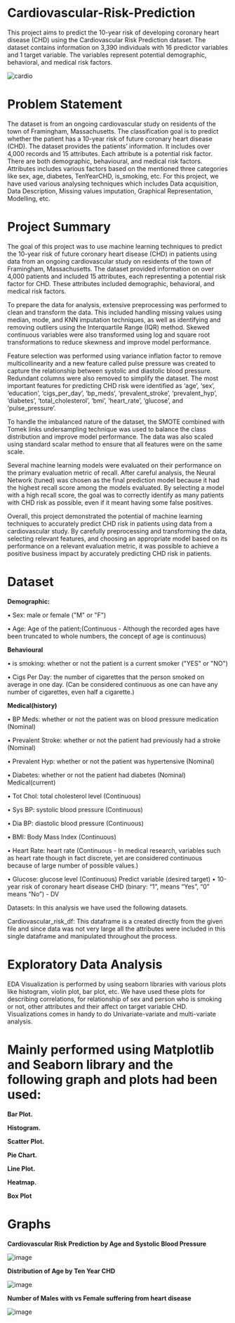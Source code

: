 # Cardiovascular-Risk-Prediction

This project aims to predict the 10-year risk of developing coronary heart disease (CHD) using the Cardiovascular Risk Prediction dataset. The dataset contains information on 3,390 individuals with 16 predictor variables and 1 target variable. The variables represent potential demographic, behavioral, and medical risk factors.

![cardio](https://github.com/Shivam-Pandey2/Cardiovascular-Risk-Prediction/assets/119883273/23ba5da4-28e0-4727-95b5-86dcf1de621b)

# Problem Statement
The dataset is from an ongoing cardiovascular study on residents of the town of Framingham, Massachusetts. The classification goal is to predict whether the patient has a 10-year risk of future coronary heart disease (CHD). The dataset provides the patients’ information. It includes over 4,000 records and 15 attributes. Each attribute is a potential risk factor. There are both demographic, behavioural, and medical risk factors. Attributes includes various factors based on the mentioned three categories like sex, age, diabetes, TenYearCHD, is_smoking, etc. For this project, we have used various analysing techniques which includes Data acquisition, Data Description, Missing values imputation, Graphical Representation, Modelling, etc.

# Project Summary
The goal of this project was to use machine learning techniques to predict the 10-year risk of future coronary heart disease (CHD) in patients using data from an ongoing cardiovascular study on residents of the town of Framingham, Massachusetts. The dataset provided information on over 4,000 patients and included 15 attributes, each representing a potential risk factor for CHD. These attributes included demographic, behavioral, and medical risk factors.

To prepare the data for analysis, extensive preprocessing was performed to clean and transform the data. This included handling missing values using median, mode, and KNN imputation techniques, as well as identifying and removing outliers using the Interquartile Range (IQR) method. Skewed continuous variables were also transformed using log and square root transformations to reduce skewness and improve model performance.

Feature selection was performed using variance inflation factor to remove multicollinearity and a new feature called pulse pressure was created to capture the relationship between systolic and diastolic blood pressure. Redundant columns were also removed to simplify the dataset. The most important features for predicting CHD risk were identified as ‘age’, ‘sex’, ‘education’, ‘cigs_per_day’, ‘bp_meds’, ‘prevalent_stroke’, ‘prevalent_hyp’, ‘diabetes’, ‘total_cholesterol’, ‘bmi’, ‘heart_rate’, ‘glucose’, and ‘pulse_pressure’.

To handle the imbalanced nature of the dataset, the SMOTE combined with Tomek links undersampling technique was used to balance the class distribution and improve model performance. The data was also scaled using standard scalar method to ensure that all features were on the same scale.

Several machine learning models were evaluated on their performance on the primary evaluation metric of recall. After careful analysis, the Neural Network (tuned) was chosen as the final prediction model because it had the highest recall score among the models evaluated. By selecting a model with a high recall score, the goal was to correctly identify as many patients with CHD risk as possible, even if it meant having some false positives.

Overall, this project demonstrated the potential of machine learning techniques to accurately predict CHD risk in patients using data from a cardiovascular study. By carefully preprocessing and transforming the data, selecting relevant features, and choosing an appropriate model based on its performance on a relevant evaluation metric, it was possible to achieve a positive business impact by accurately predicting CHD risk in patients.

#  Dataset

**Demographic:**

• Sex: male or female ("M" or "F")

• Age: Age of the patient;(Continuous - Although the recorded ages have been truncated to whole numbers, the concept of age is continuous)

**Behavioural** 

• is smoking: whether or not the patient is a current smoker ("YES" or "NO")

• Cigs Per Day: the number of cigarettes that the person smoked on average in one day. (Can be considered continuous as one can have any number of cigarettes, even half a cigarette.)

**Medical(history)**

• BP Meds: whether or not the patient was on blood pressure medication (Nominal)

• Prevalent Stroke: whether or not the patient had previously had a stroke (Nominal)

• Prevalent Hyp: whether or not the patient was hypertensive (Nominal)

• Diabetes: whether or not the patient had diabetes (Nominal) Medical(current)

• Tot Chol: total cholesterol level (Continuous)

• Sys BP: systolic blood pressure (Continuous)

• Dia BP: diastolic blood pressure (Continuous)

• BMI: Body Mass Index (Continuous)

• Heart Rate: heart rate (Continuous - In medical research, variables such as heart rate though in fact discrete, yet are considered continuous because of large number of possible values.)

• Glucose: glucose level (Continuous) Predict variable (desired target) • 10-year risk of coronary heart disease CHD (binary: “1”, means “Yes”, “0” means “No”) - DV

Datasets: In this analysis we have used the following datasets.

Cardiovascular_risk_df: This dataframe is a created directly from the given file and since data was not very large all the attributes were included in this single dataframe and manipulated throughout the process.

# Exploratory Data Analysis

EDA Visualization is performed by using seaborn libraries with various plots like histogram, violin plot, bar plot, etc. We have used these plots for describing correlations, for relationship of sex and person who is smoking or not, other attributes and their affect on target variable CHD. Visualizations comes in handy to do Univariate-variate and multi-variate analysis.

# Mainly performed using Matplotlib and Seaborn library and the following graph and plots had been used:

**Bar Plot.**

**Histogram.**

**Scatter Plot.**

**Pie Chart.**

**Line Plot.**

**Heatmap.**

**Box Plot**

# Graphs 

**Cardiovascular Risk Prediction by Age and Systolic Blood Pressure**

![image](https://github.com/Shivam-Pandey2/Cardiovascular-Risk-Prediction/assets/119883273/3496223d-c5bc-40a9-924a-4027e4b8d415)


**Distribution of Age by Ten Year CHD**

![image](https://github.com/Shivam-Pandey2/Cardiovascular-Risk-Prediction/assets/119883273/64f149dd-a9d3-4ee2-af47-36b494b0e017)

**Number of Males with vs Female suffering from heart disease**

![image](https://github.com/Shivam-Pandey2/Cardiovascular-Risk-Prediction/assets/119883273/05ec94c5-11c9-4452-8409-adaf5d2d7ae1)


